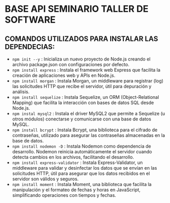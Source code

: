 # BASE API SEMINARIO TALLER DE SOFTWARE
## COMANDOS UTILIZADOS PARA INSTALAR LAS DEPENDECIAS:
- ```npm init --y``` : Inicializa un nuevo proyecto de Node.js creando el archivo package.json con configuraciones por defecto.
- ```npm install express``` : Instala el framework web Express que facilita la creación de aplicaciones web y APIs en Node.js.
- ```npm install morgan``` : Instala Morgan, un middleware para registrar (log) las solicitudes HTTP que recibe el servidor, útil para depuración y análisis.
- ```npm install sequelize``` : Instala Sequelize, un ORM (Object-Relational Mapping) que facilita la interacción con bases de datos SQL desde Node.js.
- ```npm instal mysql2``` : Instala el driver MySQL2 que permite a Sequelize (u otros módulos) conectarse y comunicarse con una base de datos MySQL.
- ```npm install bcrypt``` : Instala Bcrypt, una biblioteca para el cifrado de contraseñas, utilizado para asegurar las contraseñas almacenadas en la base de datos.
- ```npm install nodemon -D``` : Instala Nodemon como dependencia de desarrollo. Nodemon reinicia automáticamente el servidor cuando detecta cambios en los archivos, facilitando el desarrollo.
- ```npm install express-validator``` : Instala Express-Validator, un middleware para validar y desinfectar los datos que se envían en las solicitudes HTTP, útil para asegurar que los datos recibidos en el servidor son válidos y seguros.
- ```npm install moment``` : Instala Moment, una biblioteca que facilita la manipulación y el formateo de fechas y horas en JavaScript, simplificando operaciones con tiempos y fechas.